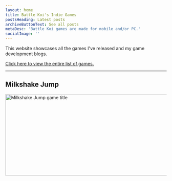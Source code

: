 ```yaml
---
layout: home
title: Battle Koi's Indie Games
postsHeading: Latest posts
archiveButtonText: See all posts
metaDesc: 'Battle Koi games are made for mobile and/or PC.'
socialImage: ''
---
```


This website showcases all the games I've released and my game development blogs.

[Click here to view the entire list of games.](/games)

---

## Milkshake Jump

<div style="margin: 0 auto;">
<a href="/games/#heading-milkshake-jump"><img src="/images/milkshake-jump/feature.jpg" alt="Milkshake Jump game title" width="650" height="255"></a>
</div>
